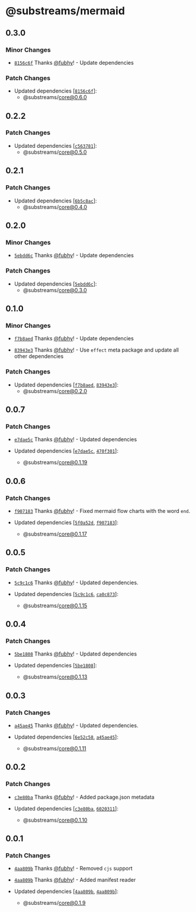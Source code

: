 # @substreams/mermaid

## 0.3.0

### Minor Changes

- [`8156c6f`](https://github.com/substreams-js/substreams-js/commit/8156c6f853c8a0367f44039bbc286563b7996609) Thanks [@fubhy](https://github.com/fubhy)! - Update dependencies

### Patch Changes

- Updated dependencies [[`8156c6f`](https://github.com/substreams-js/substreams-js/commit/8156c6f853c8a0367f44039bbc286563b7996609)]:
  - @substreams/core@0.6.0

## 0.2.2

### Patch Changes

- Updated dependencies [[`c563781`](https://github.com/substreams-js/substreams-js/commit/c563781dfd31f1b357e61e7bf3f5d489cb7d62a7)]:
  - @substreams/core@0.5.0

## 0.2.1

### Patch Changes

- Updated dependencies [[`6b5c8ac`](https://github.com/substreams-js/substreams-js/commit/6b5c8ac885ef7a6e2312bf2f2d33641c619c4ba9)]:
  - @substreams/core@0.4.0

## 0.2.0

### Minor Changes

- [`5ebdd6c`](https://github.com/substreams-js/substreams-js/commit/5ebdd6c3fd07fdaa252b0a41762c28fac4daeafb) Thanks [@fubhy](https://github.com/fubhy)! - Update dependencies

### Patch Changes

- Updated dependencies [[`5ebdd6c`](https://github.com/substreams-js/substreams-js/commit/5ebdd6c3fd07fdaa252b0a41762c28fac4daeafb)]:
  - @substreams/core@0.3.0

## 0.1.0

### Minor Changes

- [`f7b8aed`](https://github.com/substreams-js/substreams-js/commit/f7b8aed31721b7cbd4a497745a858136d78cf616) Thanks [@fubhy](https://github.com/fubhy)! - Update dependencies

- [`83943e3`](https://github.com/substreams-js/substreams-js/commit/83943e38a382fec08e93788a9c86aab7738a426d) Thanks [@fubhy](https://github.com/fubhy)! - Use `effect` meta package and update all other dependencies

### Patch Changes

- Updated dependencies [[`f7b8aed`](https://github.com/substreams-js/substreams-js/commit/f7b8aed31721b7cbd4a497745a858136d78cf616), [`83943e3`](https://github.com/substreams-js/substreams-js/commit/83943e38a382fec08e93788a9c86aab7738a426d)]:
  - @substreams/core@0.2.0

## 0.0.7

### Patch Changes

- [`e7dae5c`](https://github.com/substreams-js/substreams-js/commit/e7dae5c18ab8bea7d23be4448e7ec10f123e5d13) Thanks [@fubhy](https://github.com/fubhy)! - Updated dependencies

- Updated dependencies [[`e7dae5c`](https://github.com/substreams-js/substreams-js/commit/e7dae5c18ab8bea7d23be4448e7ec10f123e5d13), [`470f301`](https://github.com/substreams-js/substreams-js/commit/470f3019a7d8851339efc13d7a0148d7d45a1669)]:
  - @substreams/core@0.1.19

## 0.0.6

### Patch Changes

- [`f907183`](https://github.com/substreams-js/substreams-js/commit/f9071838dbff3a92ee38bf0d6492bd14fa450699) Thanks [@fubhy](https://github.com/fubhy)! - Fixed mermaid flow charts with the word `end`.

- Updated dependencies [[`5f0a52d`](https://github.com/substreams-js/substreams-js/commit/5f0a52d185f6f44adb9229c775f84e10e029ea5c), [`f907183`](https://github.com/substreams-js/substreams-js/commit/f9071838dbff3a92ee38bf0d6492bd14fa450699)]:
  - @substreams/core@0.1.17

## 0.0.5

### Patch Changes

- [`5c9c1c6`](https://github.com/substreams-js/substreams-js/commit/5c9c1c693274e0dd5bef8c95f9160adae513734b) Thanks [@fubhy](https://github.com/fubhy)! - Updated dependencies.

- Updated dependencies [[`5c9c1c6`](https://github.com/substreams-js/substreams-js/commit/5c9c1c693274e0dd5bef8c95f9160adae513734b), [`ca0c873`](https://github.com/substreams-js/substreams-js/commit/ca0c8738234c8ddf3e4741205b8b2bd7201e2850)]:
  - @substreams/core@0.1.15

## 0.0.4

### Patch Changes

- [`5be1808`](https://github.com/substreams-js/substreams-js/commit/5be180832efe335d0b4e5964e7a802b9bec0d92f) Thanks [@fubhy](https://github.com/fubhy)! - Updated dependencies

- Updated dependencies [[`5be1808`](https://github.com/substreams-js/substreams-js/commit/5be180832efe335d0b4e5964e7a802b9bec0d92f)]:
  - @substreams/core@0.1.13

## 0.0.3

### Patch Changes

- [`a45ae45`](https://github.com/substreams-js/substreams-js/commit/a45ae453acc00157252f9ae5f4676ed7a6736c2c) Thanks [@fubhy](https://github.com/fubhy)! - Updated dependencies.

- Updated dependencies [[`6e52c58`](https://github.com/substreams-js/substreams-js/commit/6e52c58cc25f6cb7ad2a3763bfcab23c4c84b913), [`a45ae45`](https://github.com/substreams-js/substreams-js/commit/a45ae453acc00157252f9ae5f4676ed7a6736c2c)]:
  - @substreams/core@0.1.11

## 0.0.2

### Patch Changes

- [`c3e80ba`](https://github.com/substreams-js/substreams-js/commit/c3e80ba2dd92e666e525c4a8c66f9e02058af255) Thanks [@fubhy](https://github.com/fubhy)! - Added package.json metadata

- Updated dependencies [[`c3e80ba`](https://github.com/substreams-js/substreams-js/commit/c3e80ba2dd92e666e525c4a8c66f9e02058af255), [`6020311`](https://github.com/substreams-js/substreams-js/commit/60203113f5755352dc8f59ddf0a530c0039728f3)]:
  - @substreams/core@0.1.10

## 0.0.1

### Patch Changes

- [`4aa809b`](https://github.com/substreams-js/substreams-js/commit/4aa809b80ea4819e9f16eb12d95656f0dade0756) Thanks [@fubhy](https://github.com/fubhy)! - Removed `cjs` support

- [`4aa809b`](https://github.com/substreams-js/substreams-js/commit/4aa809b80ea4819e9f16eb12d95656f0dade0756) Thanks [@fubhy](https://github.com/fubhy)! - Added manifest reader

- Updated dependencies [[`4aa809b`](https://github.com/substreams-js/substreams-js/commit/4aa809b80ea4819e9f16eb12d95656f0dade0756), [`4aa809b`](https://github.com/substreams-js/substreams-js/commit/4aa809b80ea4819e9f16eb12d95656f0dade0756)]:
  - @substreams/core@0.1.9
